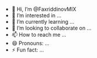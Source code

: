 - 👋 Hi, I’m @FaxriddinovMIX
- 👀 I’m interested in ...
- 🌱 I’m currently learning ...
- 💞️ I’m looking to collaborate on ...
- 📫 How to reach me ...
- 😄 Pronouns: ...
- ⚡ Fun fact: ...

<!---
Faxriddinovmix/Faxriddinovmix is a ✨ special ✨ repository because its `README.md` (this file) appears on your GitHub profile.
You can click the Preview link to take a look at your changes.
--->

